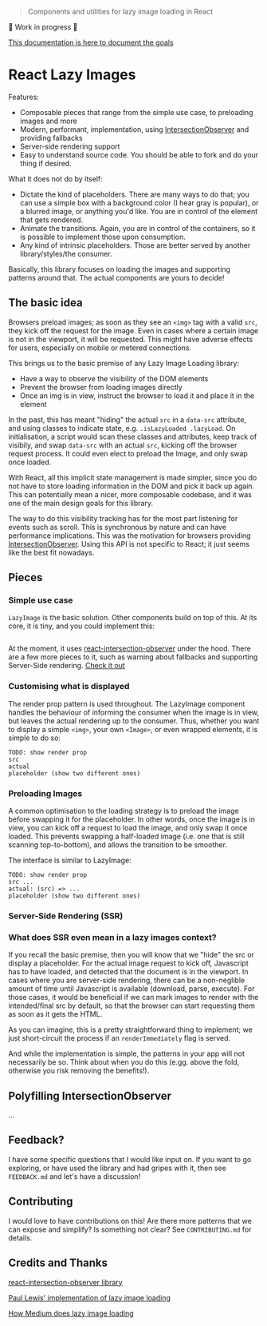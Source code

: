 > Components and utilities for lazy image loading in React

:construction: Work in progress :construction:

[This documentation is here to document the goals](http://tom.preston-werner.com/2010/08/23/readme-driven-development.html)

# React Lazy Images

Features:
- Composable pieces that range from the simple use case, to preloading images and more
- Modern, performant, implementation, using [IntersectionObserver]() and providing fallbacks
- Server-side rendering support
- Easy to understand source code. You should be able to fork and do your thing if desired.

What it does not do by itself:
- Dictate the kind of placeholders. There are many ways to do that; you can use a simple box with a background color (I hear gray is popular), or a blurred image, or anything you'd like. You are in control of the element that gets rendered.
- Animate the transitions. Again, you are in control of the containers, so it is possible to implement those upon consumption.
- Any kind of intrinsic placeholders. Those are better served by another library/styles/the consumer.

Basically, this library focuses on loading the images and supporting patterns around that. The actual components are yours to decide!

## The basic idea
Browsers preload images; as soon as they see an `<img>` tag with a valid `src`, they kick off the request for the image. Even in cases where a certain image is not in the viewport, it will be requested. This might have adverse effects for users, especially on mobile or metered connections.

This brings us to the basic premise of any Lazy Image Loading library:
- Have a way to observe the visibility of the DOM elements
- Prevent the browser from loading images directly
- Once an img is in view, instruct the browser to load it and place it in the element

In the past, this has meant "hiding" the actual `src` in a `data-src` attribute, and using classes to indicate state, e.g. `.isLazyLoaded .lazyLoad`. 
On initialisation, a script would scan these classes and attributes, keep track of visibily, and swap `data-src` with an actual `src`, kicking off the browser request process.
It could even elect to preload the Image, and only swap once loaded.

With React, all this implicit state management is made simpler, since you do not have to store loading information in the DOM and pick it back up again. This can potentially mean a nicer, more composable codebase, and it was one of the main design goals for this library.

The way to do this visibility tracking has for the most part listening for events such as scroll.
This is synchronous by nature and can have performance implications. This was the motivation for browsers providing [IntersectionObserver](). Using this API is not specific to React; it just seems like the best fit nowadays.

## Pieces
### Simple use case
`LazyImage` is the basic solution. Other components build on top of this. At its core, it is tiny, and you could implement this:

```js

```

At the moment, it uses [react-intersection-observer]() under the hood.
There are a few more pieces to it, such as warning about fallbacks and supporting Server-Side rendering.
[Check it out]()

### Customising what is displayed
The render prop pattern is used throughout.
The LazyImage component handles the behaviour of informing the consumer when the image is in view, but leaves the actual rendering up to the consumer. Thus, whether you want to display a simple `<img>`, your own `<Image>`, or even wrapped elements, it is simple to do so:

```
TODO: show render prop
src
actual
placeholder (show two different ones)
```

### Preloading Images
A common optimisation to the loading strategy is to preload the image before swapping it for the placeholder.
In other words, once the image is in view, you can kick off a request to load the image, and only swap it once loaded. 
This prevents swapping a half-loaded image (i.e. one that is still scanning top-to-bottom), and allows the transition to be smoother.

The interface is similar to LazyImage:
```
TODO: show render prop
src ...
actual: (src) => ...
placeholder (show two different ones)
```

### Server-Side Rendering (SSR)
### What does SSR even mean in a lazy images context?
If you recall the basic premise, then you will know that we "hide" the src or display a placeholder.
For the actual image request to kick off, Javascript has to have loaded, and detected that the document is in the viewport.
In cases where you are server-side rendering, there can be a non-neglible amount of time until Javascript is available (download, parse, execute).
For those cases, it would be beneficial if we can mark images to render with the intended/final src by default, so that the browser can start requesting them as soon as it gets the HTML.

As you can imagine, this is a pretty straightforward thing to implement; we just short-circuit the process if an `renderImmediately` flag is served. 

And while the implementation is simple, the patterns in your app will not necessarily be so. Think about when you  do this (e.gg. above the fold, otherwise you risk removing the benefits!).

## Polyfilling IntersectionObserver
...

## Feedback?
I have some specific questions that I would like input on. If you want to go exploring, or have used the library and had gripes with it, then see `FEEDBACK.md` and let's have a discussion!

## Contributing
I would love to have contributions on this! Are there more patterns that we can expose and simplify? Is something not clear? See `CONTRIBUTING.md` for details.

## Credits and Thanks
[react-intersection-observer library](https://github.com/thebuilder/react-intersection-observer)

[Paul Lewis' implementation of lazy image loading](https://github.com/GoogleChromeLabs/sample-media-pwa/blob/master/src/client/scripts/helpers/lazy-load-images.js)

[How Medium does lazy image loading](https://jmperezperez.com/medium-image-progressive-loading-placeholder/)
